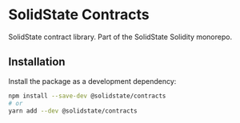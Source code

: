 # SolidState Contracts

SolidState contract library. Part of the SolidState Solidity monorepo.

## Installation

Install the package as a development dependency:

```bash
npm install --save-dev @solidstate/contracts
# or
yarn add --dev @solidstate/contracts
```
